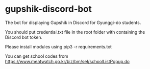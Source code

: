 # gupshik-discord-bot
The bot for displaying Gupshik in Discord for Gyunggi-do students.

You should put credential.txt file in the root folder with containing the Discord bot token.

Please install modules using pip3 -r requirements.txt

You can get school codes from https://www.meatwatch.go.kr/biz/bm/sel/schoolListPopup.do
